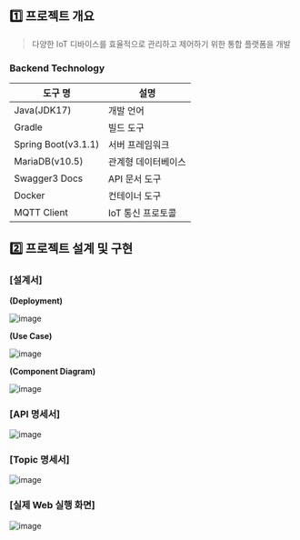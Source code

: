 ## 1️⃣ 프로젝트 개요

> 다양한 IoT 디바이스를 효율적으로 관리하고 제어하기 위한 통합 플랫폼을 개발
> 

### Backend Technology

| 도구 명 | 설명 |
| --- | --- |
| Java(JDK17) | 개발 언어 |
| Gradle | 빌드 도구 |
| Spring Boot(v3.1.1) | 서버 프레임워크 |
| MariaDB(v10.5) | 관계형 데이터베이스 |
| Swagger3 Docs | API 문서 도구 |
| Docker | 컨테이너 도구 |
| MQTT Client | IoT 통신 프로토콜 |


## 2️⃣ 프로젝트 설계 및 구현


### [설계서]

**(Deployment)**


![image](https://github.com/etri-baby/Back/assets/66067273/1ba979aa-f17e-4c0e-bf14-4b7bfa137874)



**(Use Case)**


![image](https://github.com/etri-baby/Back/assets/66067273/a3eda9c2-c318-4b87-9248-96e861dcc58d)



**(Component Diagram)**


![image](https://github.com/etri-baby/Back/assets/66067273/773c7046-288c-45e4-83f8-4057aca3fd3f)





### [API 명세서]

![image](https://github.com/etri-baby/Back/assets/66067273/ebd62b5e-9491-4c1c-80e0-f8d698ce5599)




### [Topic 명세서]

![image](https://github.com/etri-baby/Back/assets/66067273/1e6c432c-9e9b-4446-a941-e4de9652f46d)




### [실제 Web 실행 화면]

![image](https://github.com/etri-baby/Back/assets/66067273/a7cfdcde-e610-4663-a97e-2ee63554d079)

